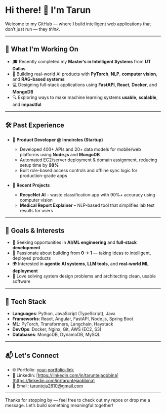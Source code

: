 # Hi there! 👋 I'm Tarun

Welcome to my GitHub — where I build intelligent web applications that don’t just run — they *think*.

---

## 🚀 What I'm Working On

- 🎓 Recently completed my **Master’s in Intelligent Systems** from **UT Dallas**
- 🧠 Building real-world AI products with **PyTorch**, **NLP**, **computer vision**, and **RAG-based systems**
- 💻 Designing full-stack applications using **FastAPI**, **React**, **Docker**, and **MongoDB**
- 🔍 Exploring ways to make machine learning systems **usable**, **scalable**, and **impactful**

---

## 🛠️ Past Experience

- 🏢 **Product Developer @ Inncircles (Startup)**  
  - Developed 400+ APIs and 20+ data models for mobile/web platforms using **Node.js** and **MongoDB**  
  - Automated EC2/server deployment & domain assignment, reducing setup time by **98%**  
  - Built role-based access controls and offline sync logic for production-grade apps

- 🧪 **Recent Projects**  
  - **RecycNet AI** – waste classification app with 90%+ accuracy using computer vision  
  - **Medical Report Explainer** – NLP-based tool that simplifies lab test results for users  

---

## 🎯 Goals & Interests

- 🚀 Seeking opportunities in **AI/ML engineering** and **full-stack development**
- 🤖 Passionate about building from **0 → 1** — taking ideas to intelligent, deployed products  
- 🌍 Interested in **agentic AI systems**, **LLM tools**, and **real-world ML deployment**
- 🧩 Love solving system design problems and architecting clean, usable software

---

## 🧰 Tech Stack

- **Languages**: Python, JavaScript (TypeScript), Java  
- **Frameworks**: React, Angular, FastAPI, Node.js, Spring Boot  
- **ML**: PyTorch, Transformers, Langchain, Haystack  
- **DevOps**: Docker, Nginx, Git, AWS (EC2, S3)  
- **Databases**: MongoDB, DynamoDB, MySQL  

---

## 📬 Let's Connect

- 🌐 Portfolio: [your-portfolio-link](https://tarunteja.dev)
- 💼 LinkedIn: [https://linkedin.com/in/taruntejaobbina](https://linkedin.com/in/taruntejaobbina)  
- 📧 Email: tarunteja2810@gmail.com  

---

Thanks for stopping by — feel free to check out my repos or drop me a message. Let’s build something meaningful together!
